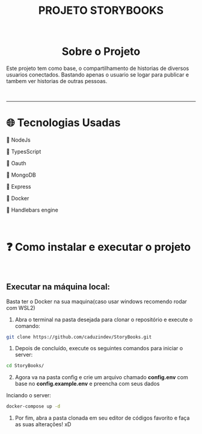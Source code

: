 <h1 align="center">PROJETO STORYBOOKS</h1>

<br />

<h1 align="center"> Sobre o Projeto</h1>

Este projeto tem como base, o compartilhamento de historias de diversos usuarios conectados. Bastando apenas o usuario se logar para publicar e tambem ver historias de outras pessoas.

<br />

---

# :globe_with_meridians: Tecnologias Usadas

:arrow_up_small: NodeJs

:arrow_up_small: TypesScript

:arrow_up_small: Oauth

:arrow_up_small: MongoDB

:arrow_up_small: Express

:arrow_up_small: Docker

:arrow_up_small: Handlebars engine

<br />

# :question: Como instalar e executar o projeto

<br />

## Executar na máquina local:

Basta ter o Docker na sua maquina(caso usar windows recomendo rodar com WSL2)

1. Abra o terminal na pasta desejada para clonar o repositório e execute o comando:

```bash
git clone https://github.com/caduzindev/StoryBooks.git
```

1. Depois de concluído, execute os seguintes comandos para iniciar o server:

```bash
cd StoryBooks/
```
2. Agora va na pasta config e crie um arquivo chamado **config.env** com base no **config.example.env** e preencha com seus dados

Inciando o server:

```bash
docker-compose up -d
```

1. Por fim, abra a pasta clonada em seu editor de códigos favorito e faça as suas alterações! xD